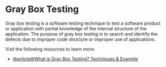 # Gray Box Testing

Gray box testing is a software testing technique to test a software product or application with partial knowledge of the internal structure of the application. The purpose of gray box testing is to search and identify the defects due to improper code structure or improper use of applications.

Visit the following resources to learn more:

- [@article@What is Gray Box Testing? Techniques & Example](https://www.guru99.com/grey-box-testing.html)
